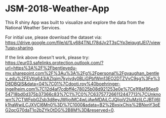 # JSM-2018-Weather-App
This R shiny App was built to visualize and explore the data from the National Weather Services.

For initial use, please download the dataset via: https://drive.google.com/file/d/1Ly684TNLf78dJv2T3sCYp3eiqugtJEl7/view?usp=sharing.

If the link above doesn't work, please try: https://eur03.safelinks.protection.outlook.com/?url=https%3A%2F%2Fbentleyedu-my.sharepoint.com%2F%3Au%3A%2Fg%2Fpersonal%2Fgvaughan_bentley_edu%2FEVtIg643iAZIqjm7kyivdy0BLiGPbfWm13EO2DTZVvC9sg%3Fe%3D8DBQIS&data=04%7C01%7Cdooti.roy%40boehringer-ingelheim.com%7C12d4af7cdbff4c78025b08d921253e0e%7Ce1f8af86ee954718bd0d375b37366c83%7C1%7C0%7C637577266112447713%7CUnknown%7CTWFpbGZsb3d8eyJWIjoiMC4wLjAwMDAiLCJQIjoiV2luMzIiLCJBTiI6Ik1haWwiLCJXVCI6Mn0%3D%7C1000&sdata=B2%2BxsjxChis%2BNxnY3qEG2qcG70daT1o2bZYkOtDG%2B8M%3D&reserved=0.

